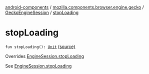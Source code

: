 [android-components](../../index.md) / [mozilla.components.browser.engine.gecko](../index.md) / [GeckoEngineSession](index.md) / [stopLoading](./stop-loading.md)

# stopLoading

`fun stopLoading(): `[`Unit`](https://kotlinlang.org/api/latest/jvm/stdlib/kotlin/-unit/index.html) [(source)](https://github.com/mozilla-mobile/android-components/blob/master/components/browser/engine-gecko-beta/src/main/java/mozilla/components/browser/engine/gecko/GeckoEngineSession.kt#L113)

Overrides [EngineSession.stopLoading](../../mozilla.components.concept.engine/-engine-session/stop-loading.md)

See [EngineSession.stopLoading](../../mozilla.components.concept.engine/-engine-session/stop-loading.md)

